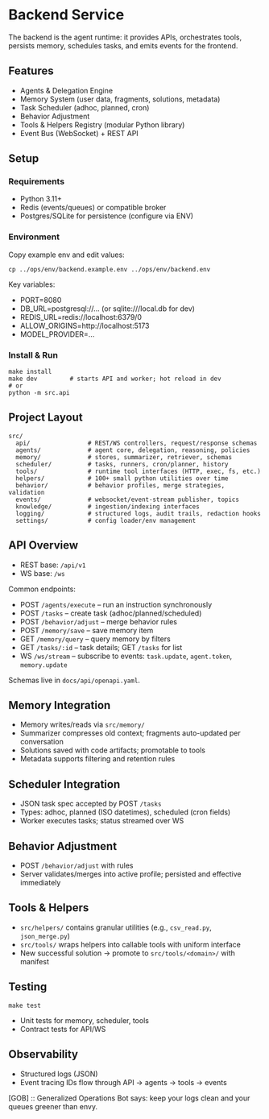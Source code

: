 # Backend Service

The backend is the agent runtime: it provides APIs, orchestrates tools, persists memory, schedules tasks, and emits events for the frontend.

## Features
- Agents & Delegation Engine
- Memory System (user data, fragments, solutions, metadata)
- Task Scheduler (adhoc, planned, cron)
- Behavior Adjustment
- Tools & Helpers Registry (modular Python library)
- Event Bus (WebSocket) + REST API

## Setup

### Requirements
- Python 3.11+
- Redis (events/queues) or compatible broker
- Postgres/SQLite for persistence (configure via ENV)

### Environment
Copy example env and edit values:
```
cp ../ops/env/backend.example.env ../ops/env/backend.env
```
Key variables:
- PORT=8080
- DB_URL=postgresql://... (or sqlite:///local.db for dev)
- REDIS_URL=redis://localhost:6379/0
- ALLOW_ORIGINS=http://localhost:5173
- MODEL_PROVIDER=...

### Install & Run
```
make install
make dev         # starts API and worker; hot reload in dev
# or
python -m src.api
```

## Project Layout
```
src/
  api/                # REST/WS controllers, request/response schemas
  agents/             # agent core, delegation, reasoning, policies
  memory/             # stores, summarizer, retriever, schemas
  scheduler/          # tasks, runners, cron/planner, history
  tools/              # runtime tool interfaces (HTTP, exec, fs, etc.)
  helpers/            # 100+ small python utilities over time
  behavior/           # behavior profiles, merge strategies, validation
  events/             # websocket/event-stream publisher, topics
  knowledge/          # ingestion/indexing interfaces
  logging/            # structured logs, audit trails, redaction hooks
  settings/           # config loader/env management
```

## API Overview
- REST base: `/api/v1`
- WS base: `/ws`

Common endpoints:
- POST `/agents/execute` – run an instruction synchronously
- POST `/tasks` – create task (adhoc/planned/scheduled)
- POST `/behavior/adjust` – merge behavior rules
- POST `/memory/save` – save memory item
- GET  `/memory/query` – query memory by filters
- GET  `/tasks/:id` – task details; GET `/tasks` for list
- WS `/ws/stream` – subscribe to events: `task.update`, `agent.token`, `memory.update`

Schemas live in `docs/api/openapi.yaml`.

## Memory Integration
- Memory writes/reads via `src/memory/`
- Summarizer compresses old context; fragments auto-updated per conversation
- Solutions saved with code artifacts; promotable to tools
- Metadata supports filtering and retention rules

## Scheduler Integration
- JSON task spec accepted by POST `/tasks`
- Types: adhoc, planned (ISO datetimes), scheduled (cron fields)
- Worker executes tasks; status streamed over WS

## Behavior Adjustment
- POST `/behavior/adjust` with rules
- Server validates/merges into active profile; persisted and effective immediately

## Tools & Helpers
- `src/helpers/` contains granular utilities (e.g., `csv_read.py`, `json_merge.py`)
- `src/tools/` wraps helpers into callable tools with uniform interface
- New successful solution → promote to `src/tools/<domain>/` with manifest

## Testing
```
make test
```
- Unit tests for memory, scheduler, tools
- Contract tests for API/WS

## Observability
- Structured logs (JSON)
- Event tracing IDs flow through API → agents → tools → events

[GOB] :: Generalized Operations Bot says: keep your logs clean and your queues greener than envy.
